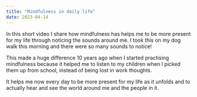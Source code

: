 ```yaml
---
title: "Mindfulness in daily life"
date: 2023-04-14
---
```

In this short video I share how mindfulness has helps me to be more present for my life through noticing the sounds around me. I took this on my dog walk this morning and there were so many sounds to notice! 

This made a huge difference 10 years ago when I started practising mindfulness because it helped me to listen to my children when I picked them up from school, instead of being lost in work thoughts. 

It helps me now every day to be more present for my life as it unfolds and to actually hear and see the world around me and the people in it.